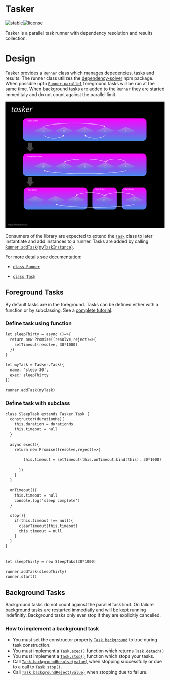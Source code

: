 # Tasker
[![stable](https://badges.github.io/stability-badges/dist/stable.svg)](https://github.com/badges/stability-badges)[![license](https://img.shields.io/github/license/datapartyjs/tasker)](https://github.com/datapartyjs/tasker/blob/main/LICENSE)

Tasker is a parallel task runner with dependency resolution and results collection.

# Design

Tasker provides a [`Runner`](https://datapartyjs.github.io/tasker/Runner.html) class which manages depedencies, tasks and results. The runner class utilizes the [dependency-solver](https://www.npmjs.com/package/dependency-solver) npm package. When possible upto [`Runner.parallel`](https://datapartyjs.github.io/tasker/Runner.html#Runner) foreground tasks will be run at the same time. When background tasks are added to the `Runner` they are started immeditaly and do not count against the parallel limit. 

![](./images/tasker-overview.svg)

Consumers of the library are expected to extend the [`Task`](https://datapartyjs.github.io/tasker/Task.html) class to later instantiate and add instances to a runner. Tasks are added by calling [`Runner.addTask(myTaskInstance)`](https://datapartyjs.github.io/tasker/Runner.html#addTask).

For more details see documentation:

* [`class Runner`](https://datapartyjs.github.io/tasker/Runner.html)

* [`class Task`]((https://datapartyjs.github.io/tasker/Task.html))



## Foreground Tasks

By default tasks are in the foreground. Tasks can be defined either with a function or by subclassing. See a [complete tutorial](https://datapartyjs.github.io/tasker/tutorial-foreground%20tasks.html).

### Define task using function

```
let sleepThirty = async ()=>{
  return new Promise((resolve,reject)=>{
    setTimeout(resolve, 30*1000)
  })
}

let myTask = Tasker.Task({
  name: 'sleep-30',
  exec: sleepThirty
})

runner.addTask(myTask)
```

### Define task with subclass

```
class SleepTask extends Tasker.Task {
  constructor(durationMs){
    this.duration = durationMs
    this.timeout = null
  }

  async exec(){
    return new Promise((resolve,reject)=>{

        this.timeout = setTimeout(this.onTimeout.bind(this), 30*1000)

      })
    }
  }

  onTimeout(){
    this.timeout = null
    console.log('sleep complete')
  }

  stop(){
    if(this.timeout !== null){
      clearTimeout(this.timeout)
      this.timeout = null
    }
  }
}


let sleepThirty = new SleepTaks(30*1000)

runner.addTask(sleepThirty)
runner.start()
```

## Background Tasks

Background tasks do not count against the parallel task limit. On failure background tasks are restarted immediatly and will be kept running indefinitly. Background tasks only ever stop if they are explicitly cancelled.

### How to implement a background task

 * You must set the constructor property [`Task.background`](https://datapartyjs.github.io/tasker/Task.html#constructor) to true during task construction.
 * You must implement a [`Task.exec()`](https://datapartyjs.github.io/tasker/Task.html#exec) function which returns [`Task.detach()`](https://datapartyjs.github.io/tasker/Task.html#detach)
 * You must implement a [`Task.stop()`](https://datapartyjs.github.io/tasker/Task.html#stop) function which stops your tasks.
 * Call [`Task.backgroundResolve(value)`](https://datapartyjs.github.io/tasker/Task.html#backgroundResolve) when stopping successfully or due to a call to `Task.stop()`.
 * Call [`Task.backgroundReject(value)`](https://datapartyjs.github.io/tasker/Task.html#backgroundReject) when stopping due to failure.